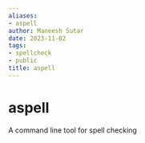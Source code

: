 ```yaml
---
aliases:
- aspell
author: Maneesh Sutar
date: 2023-11-02
tags:
- spellcheck
- public
title: aspell
---
```


# aspell

A command line tool for spell checking
